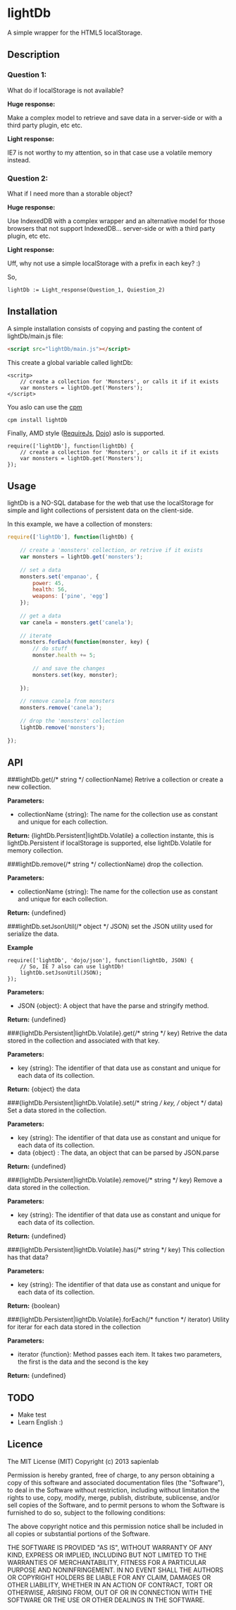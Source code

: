 # lightDb

A simple wrapper for the HTML5 localStorage.

## Description

### Question 1:
What do if localStorage is not available?

**Huge response:**

Make a complex model to retrieve and save data in a server-side or with a third party plugin, etc etc.

**Light response:**

IE7 is not worthy to my attention, so in that case use a volatile memory instead.

### Question 2:
What if I need more than a storable object?

**Huge response:**

Use IndexedDB with a complex wrapper and an alternative model for those browsers that not support IndexedDB... server-side or with a third party plugin, etc etc.

**Light response:**

Uff, why not use a simple localStorage with a prefix in each key? :)

So,

```
lightDb := Light_response(Question_1, Quiestion_2)
```

## Installation

A simple installation consists of copying and pasting the content of lightDb/main.js file:
```html
<script src="lightDb/main.js"></script>
```
This create a global variable called lightDb:

````
<scritp>
    // create a collection for 'Monsters', or calls it if it exists
	var monsters = lightDb.get('Monsters');
</script>
````

You aslo can use the [cpm](https://github.com/kriszyp/cpm)
```
cpm install lightDb
```

Finally, AMD style ([RequireJs](https://github.com/jrburke/requirejs), [Dojo](https://github.com/dojo/dojo)) aslo is supported.

```
require(['lightDb'], function(lightDb) {
    // create a collection for 'Monsters', or calls it if it exists
	var monsters = lightDb.get('Monsters');	
});
```

## Usage 
lightDb is a NO-SQL database for the web that use the localStorage for simple and light collections 
of persistent data on the client-side.

In this example, we have a collection of monsters:

```javascript
require(['lightDb'], function(lightDb) {
	
	// create a 'monsters' collection, or retrive if it exists
	var monsters = lightDb.get('monsters');
	
	// set a data
	monsters.set('empanao', {
		power: 45,
		health: 56,
		weapons: ['pine', 'egg']
	});
	
	// get a data
	var canela = monsters.get('canela');
	
	// iterate
	monsters.forEach(function(monster, key) {
		// do stuff
		monster.health += 5;
		
		// and save the changes
		monsters.set(key, monster);
		
	});
	
	// remove canela from monsters
	monsters.remove('canela');
	
	// drop the 'monsters' collection
	lightDb.remove('monsters');
	
});
```

## API

###lightDb.get(/* string */ collectionName)
Retrive a collection or create a new collection.

**Parameters:**
* collectionName {string}: The name for the collection use as constant and unique for each collection.

**Return:** {lightDb.Persistent|lightDb.Volatile} a collection instante, this is lightDb.Persistent if localStorage is supported, else lightDb.Volatile for memory collection. 

###lightDb.remove(/* string */ collectionName)
drop the collection.

**Parameters:**
* collectionName {string}: The name for the collection use as constant and unique for each collection.

**Return:** {undefined}

###lightDb.setJsonUtil(/* object */ JSON)
set the JSON utility used for serialize the data.

**Example**
```
require(['lightDb', 'dojo/json'], function(lightDb, JSON) {
	// So, IE 7 also can use lightDb!
	lightDb.setJsonUtil(JSON);	
});
```

**Parameters:**
* JSON {object}: A object that have the parse and stringify method.

**Return:** {undefined}

###{lightDb.Persistent|lightDb.Volatile}.get(/* string */ key)
Retrive the data stored in the collection and associated with that key.

**Parameters:**
* key {string}: The identifier of that data use as constant and unique for each data of its collection.

**Return:** {object} the data

###{lightDb.Persistent|lightDb.Volatile}.set(/* string */ key, /* object */ data)
Set a data stored in the collection.

**Parameters:**
* key {string}: The identifier of that data use as constant and unique for each data of its collection.
* data {object} : The data, an object that can be parsed by JSON.parse

**Return:** {undefined}       

###{lightDb.Persistent|lightDb.Volatile}.remove(/* string */ key)
Remove a data stored in the collection.

**Parameters:**
* key {string}: The identifier of that data use as constant and unique for each data of its collection.

**Return:** {undefined}     

###{lightDb.Persistent|lightDb.Volatile}.has(/* string */ key)
This collection has that data?

**Parameters:**
* key {string}: The identifier of that data use as constant and unique for each data of its collection.

**Return:** {boolean}                  

###{lightDb.Persistent|lightDb.Volatile}.forEach(/* function */ iterator)
Utility for iterar for each data stored in the collection

**Parameters:**
* iterator {function}: Method passes each item. It takes two parameters, the first is the data and the second is the key

**Return:** {undefined}

## TODO

* Make test
* Learn English :)

## Licence

The MIT License (MIT)
Copyright (c) 2013 sapienlab

Permission is hereby granted, free of charge, to any person obtaining a copy of this software and associated documentation files (the "Software"), to deal in the Software without restriction, including without limitation the rights to use, copy, modify, merge, publish, distribute, sublicense, and/or sell copies of the Software, and to permit persons to whom the Software is furnished to do so, subject to the following conditions:

The above copyright notice and this permission notice shall be included in all copies or substantial portions of the Software.

THE SOFTWARE IS PROVIDED "AS IS", WITHOUT WARRANTY OF ANY KIND, EXPRESS OR IMPLIED, INCLUDING BUT NOT LIMITED TO THE WARRANTIES OF MERCHANTABILITY, FITNESS FOR A PARTICULAR PURPOSE AND NONINFRINGEMENT. IN NO EVENT SHALL THE AUTHORS OR COPYRIGHT HOLDERS BE LIABLE FOR ANY CLAIM, DAMAGES OR OTHER LIABILITY, WHETHER IN AN ACTION OF CONTRACT, TORT OR OTHERWISE, ARISING FROM, OUT OF OR IN CONNECTION WITH THE SOFTWARE OR THE USE OR OTHER DEALINGS IN THE SOFTWARE.
